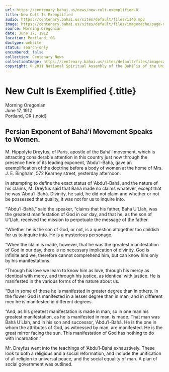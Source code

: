 ```yaml
---
url: https://centenary.bahai.us/news/new-cult-exemplified-0
title: New Cult Is Exemplified
audio: https://centenary.bahai.us/sites/default/files/1140.mp3
image: https://centenary.bahai.us/sites/default/files/imagecache/page-main-image/images/press_clippings/06-17-1912%2CMorning%20%28Portland%29%20Oregonian%2CNew%20Cult%20Is%20Exemplified%20%28page%209%29.png
source: Morning Oregonian
date: June 17, 1912
location: Portland, OR
doctype: website
status: search-only
encumbered: false
collection: Centenary News
collectionImage: https://centenary.bahai.us/sites/default/files/imagecache/theme-image/main_image/abdulbaha-overview-small_0.jpg
copyright: © 2011 National Spiritual Assembly of the Bahá’ís of the United States
---
```



# New Cult Is Exemplified {.title}

Morning Oregonian  
June 17, 1912  
Portland, OR
{.noid}  



## Persian Exponent of Bahá’í Movement Speaks to Women.

M. Hippolyte Dreyfus, of Paris, apostle of the Bahá’í movement, which is attracting considerable attention in this country just now through the presence here of its leading exponent, ‘Abdu’l-Bahá, gave an exemplification of the doctrine before a body of women at the home of Mrs. J. E. Bingham, 572 Kearney street, yesterday afternoon.

In attempting to define the exact status of ‘Abdu’l-Bahá, and the nature of his claims, M. Dreyfus said that Bahá made no claims whatever, except that he was ‘Abdu’l-Bahá. Divinity, he said, he did not claim and whether or not be possessed that quality, it was not for us to inquire into.

“‘Abdu’l-Bahá,” said the speaker, “claims that his father, Bahá U’Llah, was the greatest manifestation of God in our day, and that he, as the son of U’Llah, received the mission to perpetuate the message of the father.

“Whether he is the son of God, or not, is a question altogether too childish for us to inquire into. He is a mysterious personage.

“When the claim is made, however, that he was the greatest manifestation of God in our day, there is no necessary implication of divinity. God is infinite and we, therefore cannot comprehend him, but can know him only by his manifestations.

“Through his love we learn to know him as love, through his mercy as identical with mercy, and through his justice, as identical with justice. He is manifested in the various forms of the nature about us.

“But in some of these he is manifested in greater degree than in others. In the flower God is manifested in a lesser degree than in man, and in different men he is manifested in different degrees.

“And, as his greatest manifestation is made in man, so in one man his greatest manifestation, as he is manifested in man, is made. That man was Bahá U’Llah, and in his son and successor, ‘Abdu’l-Bahá. He is the one in whom the attributes of God, as witnessed by man, are manifested. He is the great mirror facing the sun. This manifestation of God has nothing to do with incarnation.”

Mr. Dreyfus went into the teachings of ‘Abdu’l-Bahá exhaustively. These look to both a religious and a social reformation, and include the unification of all religion to universal peace, and the social equality of man. A plan of social government was outlined.